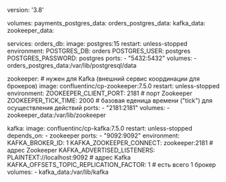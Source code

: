 version: '3.8'

volumes:
  payments_postgres_data:
  orders_postgres_data:
  kafka_data:
  zookeeper_data:
  
services:
  orders_db:
    image: postgres:15
    restart: unless-stopped
    environment:
      POSTGRES_DB: orders
      POSTGRES_USER: postgres
      POSTGRES_PASSWORD: postgres
    ports:
      - "5432:5432"
    volumes:
      - orders_postgres_data:/var/lib/postgresql/data
  
  zookeeper:   # нужен для Kafka (внешний сервис координации для брокеров)
    image: confluentinc/cp-zookeeper:7.5.0
    restart: unless-stopped
    environment:
      ZOOKEEPER_CLIENT_PORT: 2181   # порт Zookeeper
      ZOOKEEPER_TICK_TIME: 2000   # базовая еденица времени ("tick") для осуществления действий
    ports:
      - "2181:2181"
    volumes:
      - zookeeper_data:/var/lib/zookeeper

  kafka:
    image: confluentinc/cp-kafka:7.5.0
    restart: unless-stopped
    depends_on:
      - zookeeper
    ports:
      - "9092:9092"
    environment:
      KAFKA_BROKER_ID: 1
      KAFKA_ZOOKEEPER_CONNECT: zookeeper:2181     # адрес Zookeeper
      KAFKA_ADVERTISED_LISTENERS: PLAINTEXT://localhost:9092  # адрес Kafka
  	    KAFKA_OFFSETS_TOPIC_REPLICATION_FACTOR: 1   # есть всего 1 брокер
    volumes:
      - kafka_data:/var/lib/kafka